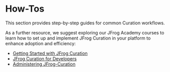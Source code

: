 # How-Tos

This section provides step-by-step guides for common Curation workflows.&#x20;

As a further resource, we suggest exploring our JFrog Academy courses to learn how to set up and implement JFrog Curation in your platform to enhance adoption and efficiency:&#x20;

* [Getting Started with JFrog Curation](https://academy.jfrog.com/getting-started-with-jfrog-curation)
* [JFrog Curation for Developers](https://academy.jfrog.com/developing-with-jfrog-curation)
* [Administering JFrog-Curation](https://academy.jfrog.com/administering-jfrog-curation?ref=doc)

